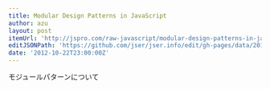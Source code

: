 ```yaml
---
title: Modular Design Patterns in JavaScript
author: azu
layout: post
itemUrl: 'http://jspro.com/raw-javascript/modular-design-patterns-in-javascript/'
editJSONPath: 'https://github.com/jser/jser.info/edit/gh-pages/data/2012/10/index.json'
date: '2012-10-22T23:00:00Z'
---
```

モジュールパターンについて
